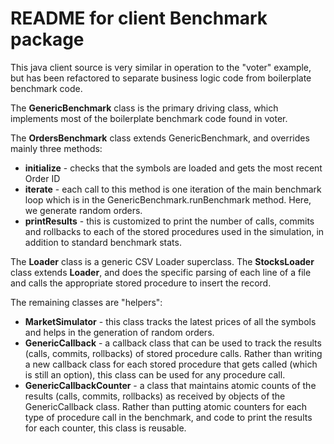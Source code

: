 # README for client Benchmark package #

This java client source is very similar in operation to the "voter" example, but has been refactored to separate business logic code from boilerplate benchmark code.

The **GenericBenchmark** class is the primary driving class, which implements most of the boilerplate benchmark code found in voter.

The **OrdersBenchmark** class extends GenericBenchmark, and overrides mainly three methods:

- **initialize** - checks that the symbols are loaded and gets the most recent Order ID
- **iterate** - each call to this method is one iteration of the main benchmark loop which is in the GenericBenchmark.runBenchmark method.  Here, we generate random orders.
- **printResults** - this is customized to print the number of calls, commits and rollbacks to each of the stored procedures used in the simulation, in addition to standard benchmark stats.

The **Loader** class is a generic CSV Loader superclass.
The **StocksLoader** class extends **Loader**, and does the specific parsing of each line of a file and calls the appropriate stored procedure to insert the record.

The remaining classes are "helpers":

- **MarketSimulator** - this class tracks the latest prices of all the symbols and helps in the generation of random orders.
- **GenericCallback** - a callback class that can be used to track the results (calls, commits, rollbacks) of stored procedure calls.  Rather than writing a new callback class for each stored procedure that gets called (which is still an option), this class can be used for any procedure call.
- **GenericCallbackCounter** - a class that maintains atomic counts of the results (calls, commits, rollbacks) as received by objects of the GenericCallback class.  Rather than putting atomic counters for each type of procedure call in the benchmark, and code to print the results for each counter, this class is reusable.


